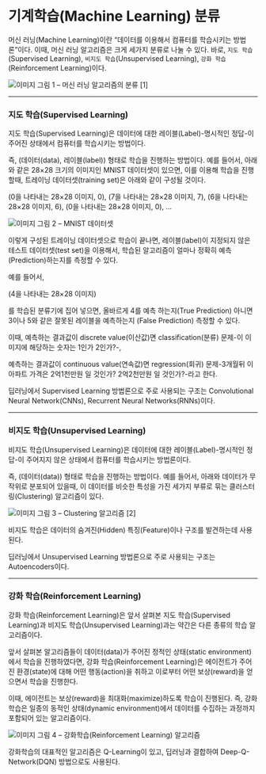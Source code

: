 # 기계학습(Machine Learning) 분류

머신 러닝(Machine Learning)이란 “데이터를 이용해서 컴퓨터를 학습시키는 방법론”이다.
이때, 머신 러닝 알고리즘은 크게 세가지 분류로 나눌 수 있다. 바로, `지도 학습`(Supervised Learning), `비지도 학습`(Unsupervised Learning), `강화 학습`(Reinforcement Learning)이다.

![이미지](http://solarisailab.com/wp-content/uploads/2017/06/supervsied_unsupervised_reinforcement.jpg)
그림 1 – 머신 러닝 알고리즘의 분류 [1]

---

### 지도 학습(Supervised Learning)

지도 학습(Supervised Learning)은 데이터에 대한 레이블(Label)-명시적인 정답-이 주어진 상태에서 컴퓨터를 학습시키는 방법이다.

즉, (데이터(data), 레이블(label)) 형태로 학습을 진행하는 방법이다. 예를 들어서, 아래와 같은 28×28 크기의 이미지인 MNIST 데이터셋이 있으면, 이를 이용해 학습을 진행할때, 트레이닝 데이터셋(training set)은 아래와 같이 구성될 것이다.

(0을 나타내는 28×28 이미지, 0), (7을 나타내는 28×28 이미지, 7), (6을 나타내는 28×28 이미지, 6), (0을 나타내는 28×28 이미지, 0), …

![이미지](http://solarisailab.com/wp-content/uploads/2016/05/mnist_2.gif)
그림 2 – MNIST 데이터셋

이렇게 구성된 트레이닝 데이터셋으로 학습이 끝나면, 레이블(label)이 지정되지 않은 테스트 데이터셋(test set)을 이용해서, 학습된 알고리즘이 얼마나 정확히 예측(Prediction)하는지를 측정할 수 있다.

예를 들어서,

(4을 나타내는 28×28 이미지)

를 학습된 분류기에 집어 넣으면, 올바르게 4를 예측 하는지(True Prediction) 아니면 3이나 5와 같은 잘못된 레이블을 예측하는지 (False Prediction) 측정할 수 있다.

이때, 예측하는 결과값이 discrete value(이산값)면 classification(분류) 문제-이 이미지에 해당하는 숫자는 1인가 2인가?-,

예측하는 결과값이 continuous value(연속값)면 regression(회귀) 문제-3개월뒤 이 아파트 가격은 2억1천만원 일 것인가? 2억2천만원 일 것인가?-라고 한다.

딥러닝에서 Supervised Learning 방법론으로 주로 사용되는 구조는 Convolutional Neural Network(CNNs), Recurrent Neural Networks(RNNs)이다.

---

### 비지도 학습(Unsupervised Learning)

비지도 학습(Unsupervised Learning)은 데이터에 대한 레이블(Label)-명시적인 정답-이 주어지지 않은 상태에서 컴퓨터를 학습시키는 방법론이다.

즉, (데이터(data)) 형태로 학습을 진행하는 방법이다. 예를 들어서, 아래와 데이터가 무작위로 분포되어 있을때, 이 데이터를 비슷한 특성을 가진 세가지 부류로 묶는 클러스터링(Clustering) 알고리즘이 있다.

![이미지](http://solarisailab.com/wp-content/uploads/2017/06/unsupervised_learning.jpg)
그림 3 – Clustering 알고리즘 [2]

비지도 학습은 데이터의 숨겨진(Hidden) 특징(Feature)이나 구조를 발견하는데 사용된다.

딥러닝에서 Unsupervised Learning 방법론으로 주로 사용되는 구조는 Autoencoders이다.

---

### 강화 학습(Reinforcement Learning)

강화 학습(Reinforcement Learning)은 앞서 살펴본 지도 학습(Supervised Learning)과 비지도 학습(Unsupervised Learning)과는 약간은 다른 종류의 학습 알고리즘이다.

앞서 살펴본 알고리즘들이 데이터(data)가 주어진 정적인 상태(static environment)에서 학습을 진행하였다면, 강화 학습(Reinforcement Learning)은 에이전트가 주어진 환경(state)에 대해 어떤 행동(action)을 취하고 이로부터 어떤 보상(reward)을 얻으면서 학습을 진행한다.

이때, 에이전트는 보상(reward)을 최대화(maximize)하도록 학습이 진행된다. 즉, 강화학습은 일종의 동적인 상태(dynamic environment)에서 데이터를 수집하는 과정까지 포함되어 있는 알고리즘이다.

![이미지](http://solarisailab.com/wp-content/uploads/2015/11/%EA%B0%95%ED%99%94%ED%95%99%EC%8A%B5.jpg)
그림 4 – 강화학습(Reinforcement Learning) 알고리즘

강화학습의 대표적인 알고리즘은 Q-Learning이 있고, 딥러닝과 결합하여 Deep-Q-Network(DQN) 방법으로도 사용된다.